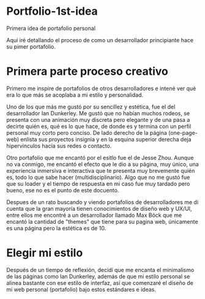 # Portfolio-1st-idea
Primera idea de portafolio personal

Aquí iré detallando el proceso de como un desarrollador principiante hace su pimer portafolio.

# Primera parte proceso creativo 

Primero me inspire de portafolios de otros desarrolladores e intené ver qué era lo que más se acoplaba a mi estilo y personalidad.

Uno de los que más me gustó por su sencillez y estética, fue el del desarrollador Ian Dunkerley. Me gustó que no habían muchos rodeos, se presenta con una animación muy discreta pero elegante y de una pasa a decirte quién es, qué es lo que hace, de donde es y termina con un perfil personal muy corto pero conciso.
De lado derecho de la página (one-page-web) enlista sus proyectos insignia y en la esquina superior derecha deja hipervinculos hacía sus redes o contacto.

Otro portafolio que me encantó por el esitlo fue el de Jesse Zhou. Aunque no va conmigo, me encantó el efecto que le dio a su página, muy único, una experiencia inmersiva e interactiva que te presenta muy brevemente quién es, todo lo que sabe hacer (multidisciplinario).
Algo que no me gustó fue que su loader y el tiempo de respuesta en mi caso fue muy tardado pero bueno, ese no es el punto de este docuento.

Despues de un rato buscando y viendo portafolios de desarrolladores me di cuenta que la gran mayoría tienen conocimientos de diseño web y UX/UI, entre ellos me encontré a un desarrollador llamado Max Böck que me encantó la cantidad de "themes" que tiene para su pagina web, únicamente es una página pero la estética es de 10.

# Elegir mi estilo

Después de un tiempo de reflexión, decidí que me encanta el minimalismo de las páginas como Ian Dunkerley, además de que mi estilo personal se alinea bastante con ese estilo de interfaz, así que comenzaré el diseño de mi web personal (portafolio) bajo estos estándares e ideas.